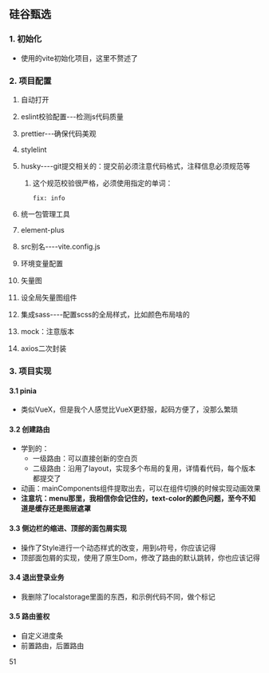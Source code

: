 ## 硅谷甄选

### 1. 初始化

- 使用的vite初始化项目，这里不赘述了

### 2. 项目配置

1. 自动打开

2. eslint校验配置---检测js代码质量

3. prettier---确保代码美观

4. stylelint

5. husky----git提交相关的：提交前必须注意代码格式，注释信息必须规范等

   1. 这个规范校验很严格，必须使用指定的单词：

      `fix: info`

6. 统一包管理工具

7. element-plus

8. src别名----vite.config.js

9. 环境变量配置

10. 矢量图

11. 设全局矢量图组件

12. 集成sass----配置scss的全局样式，比如颜色布局啥的

13. mock：注意版本
14. axios二次封装

### 3. 项目实现

#### 3.1 pinia

- 类似VueX，但是我个人感觉比VueX更舒服，起码方便了，没那么繁琐

#### 3.2 创建路由

- 学到的：
  - 一级路由：可以直接创新的空白页
  - 二级路由：沿用了layout，实现多个布局的复用，详情看代码，每个版本都提交了
- 动画：mainComponents组件提取出去，可以在组件切换的时候实现动画效果
- **注意坑：menu那里，我相信你会记住的，text-color的颜色问题，至今不知道是缓存还是图层遮罩**

#### 3.3 侧边栏的缩进、顶部的面包屑实现

- 操作了Style进行一个动态样式的改变，用到`&`符号，你应该记得
- 顶部面包屑的实现，使用了原生Dom，修改了路由的默认跳转，你也应该记得

#### 3.4 退出登录业务

- 我删除了localstorage里面的东西，和示例代码不同，做个标记

#### 3.5 路由鉴权

- 自定义进度条
- 前置路由，后置路由











51

